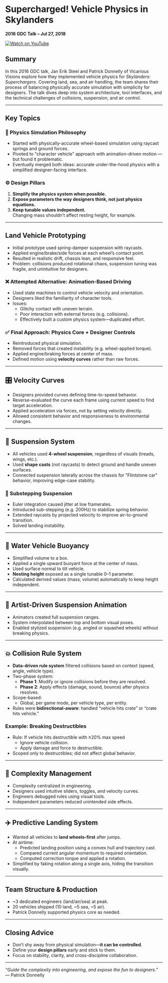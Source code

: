 # Supercharged! Vehicle Physics in Skylanders

**2016 GDC Talk – Jul 27, 2018**

[![Watch on YouTube](https://img.youtube.com/vi/Db1AgGavL8E/0.jpg)](https://www.youtube.com/watch?v=Db1AgGavL8E)

## Summary

In this 2016 GDC talk, Jan Erik Steel and Patrick Donnelly of Vicarious Visions explore how they implemented vehicle physics for *Skylanders: Superchargers*. Covering land, sea, and air handling, the team shares their process of balancing physically accurate simulation with simplicity for designers. The talk dives deep into system architecture, tool interfaces, and the technical challenges of collisions, suspension, and air control.

---

## Key Topics

### 🚗 Physics Simulation Philosophy

- Started with physically-accurate wheel-based simulation using raycast springs and ground forces.
- Pivoted to "character vehicle" approach with animation-driven motion — but found it problematic.
- Eventually merged both ideas: accurate under-the-hood physics with a simplified designer-facing interface.

### ⚙️ Design Pillars

1. **Simplify the physics system when possible.**
2. **Expose parameters the way designers think, not just physics equations.**
3. **Keep tunable values independent.**  
   Changing mass shouldn’t affect resting height, for example.

---

## Land Vehicle Prototyping

- Initial prototype used spring-damper suspension with raycasts.
- Applied engine/brake/side forces at each wheel’s contact point.
- Resulted in realistic drift, chassis lean, and responsive feel.
- Problem: collisions produced rotational chaos, suspension tuning was fragile, and unintuitive for designers.

### ❌ Attempted Alternative: Animation-Based Driving

- Used state machines to control vehicle velocity and orientation.
- Designers liked the familiarity of character tools.
- Issues:
  - Glitchy contact with uneven terrain.
  - Poor interaction with external forces (e.g. collisions).
  - Effectively built a custom physics system—duplicated effort.

### ✅ Final Approach: Physics Core + Designer Controls

- Reintroduced physical simulation.
- Removed forces that created instability (e.g. wheel-applied torque).
- Applied engine/braking forces at center of mass.
- Defined motion using **velocity curves** rather than raw forces.

---

## 🎛️ Velocity Curves

- Designers provided curves defining time-to-speed behavior.
- Reverse-evaluated the curve each frame using current speed to find target acceleration.
- Applied acceleration via forces, not by setting velocity directly.
- Allowed consistent behavior and responsiveness to environmental changes.

---

## 🛞 Suspension System

- All vehicles used **4-wheel suspension**, regardless of visuals (treads, wings, etc.).
- Used **shape casts** (not raycasts) to detect ground and handle uneven surfaces.
- Connected suspension laterally across the chassis for "Flintstone car" behavior, improving edge-case stability.

### 🧮 Substepping Suspension

- Euler integration caused jitter at low framerates.
- Introduced sub-stepping (e.g. 200Hz) to stabilize spring behavior.
- Extended raycasts by projected velocity to improve air-to-ground transition.
- Solved landing instability.

---

## 🌊 Water Vehicle Buoyancy

- Simplified volume to a box.
- Applied a single upward buoyant force at the center of mass.
- Used surface normal to tilt vehicle.
- **Nesting height** exposed as a single tunable 0–1 parameter.
- Calculated derived values (mass, volume) automatically to keep height independent.

---

## 🎨 Artist-Driven Suspension Animation

- Animators created full suspension ranges.
- System interpolated between top and bottom visual poses.
- Enabled stylized suspension (e.g. angled or squashed wheels) without breaking physics.

---

## 💥 Collision Rule System

- **Data-driven rule system** filtered collisions based on context (speed, angle, vehicle type).
- Two-phase system:
  - **Phase 1**: Modify or ignore collisions before they are resolved.
  - **Phase 2**: Apply effects (damage, sound, bounce) after physics resolves.
- Scope-based:
  - Global, per game mode, per vehicle type, per entity.
- Rules were **bidirectional-aware**: handled “vehicle hits crate” or “crate hits vehicle.”

### Example: Breaking Destructibles

- Rule: If vehicle hits destructible with ≥20% max speed
  - Ignore vehicle collision.
  - Apply damage and force to destructible.
- Scoped only to destructibles; did not affect global behavior.

---

## 🧠 Complexity Management

- Complexity centralized in engineering.
- Designers used intuitive sliders, toggles, and velocity curves.
- Engineers debugged rules using visual tools.
- Independent parameters reduced unintended side effects.

---

## ✈️ Predictive Landing System

- Wanted all vehicles to **land wheels-first** after jumps.
- At airtime:
  - Predicted landing position using a convex hull and trajectory cast.
  - Compared current angular momentum to required orientation.
  - Computed correction torque and applied a rotation.
- Simplified by faking rotation along a single axis, hiding the transition visually.

---

## Team Structure & Production

- ~3 dedicated engineers (land/air/sea) at peak.
- 20 vehicles shipped (10 land, ~5 sea, ~5 air).
- Patrick Donnelly supported physics core as needed.

---

## Closing Advice

- Don’t shy away from physical simulation—**it can be controlled**.
- Define your **design pillars** early and stick to them.
- Focus on stability, clarity, and cross-discipline collaboration.

---

_“Guide the complexity into engineering, and expose the fun to designers.”_  
— Patrick Donnelly

